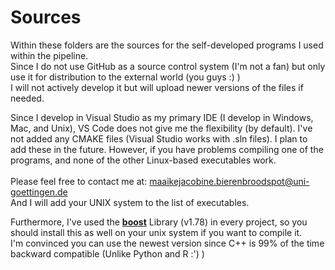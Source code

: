 # Sources
Within these folders are the sources for the self-developed programs I used within the pipeline.<br/>
Since I do not use GitHub as a source control system (I'm not a fan) but only use it for distribution to the external world (you guys :) ) <br/>
I will not actively develop it but will upload newer versions of the files if needed.

Since I develop in Visual Studio as my primary IDE (I develop in Windows, Mac, and Unix), VS Code does not give me the flexibility (by default). I've not added any CMAKE files (Visual Studio works with .sln files). I plan to add these in the future. 
However, if you have problems compiling one of the programs, and none of the other Linux-based executables work. <br/><br/>
Please feel free to contact me at:
maaikejacobine.bierenbroodspot@uni-goettingen.de
<br/>
And I will add your UNIX system to the list of executables.

Furthermore, I've used the [**boost**](https://www.boost.org/) Library (v1.78) in every project, so you should install this as well on your unix system if you want to compile it. <br/>
I'm convinced you can use the newest version since C++ is 99% of the time backward compatible (Unlike Python and R :') )
